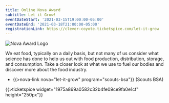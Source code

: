 ```yaml
---
title: Online Nova Award
subtitle: Let it Grow!
eventDateStart: '2021-03-15T19:00:00-05:00'
eventDateEnd: '2021-03-18T21:00:00-05:00'
registrationLink: https://clever-coyote.ticketspice.com/let-it-grow
---
```


<div class="W(35%) W(70%)--s M(a)">
<img src="{{@root.rootPath}}nova-lab/images/nova-patch.jpg" alt="Nova Award Logo" class="W(100%)" />
</div>

We eat food, typically on a daily basis, but not many of us consider what science has done to help us out with food production, distribution, storage, and consumption. Take a closer look at what we use to fuel our bodies and discover more about the food industry.

* {{>nova-link nova="let-it-grow" program="scouts-bsa"}} (Scouts BSA)

{{>ticketspice widget="1975a869a0582c32b4fe09ce9fa0e1cf" height="250px"}}
